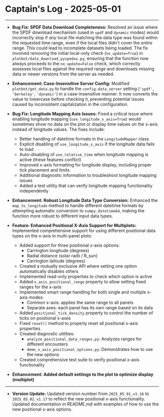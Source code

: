# Captain's Log - 2025-05-01

---

*   **Bug Fix: SPDF Data Download Completeness:** Resolved an issue where the SPDF download mechanism (used in `spdf` and `dynamic` modes) would incorrectly stop if *any* local file matching the data type was found within the requested time range, even if the local files didn't cover the *entire* range. This could lead to incomplete datasets being loaded. The fix involved removing the initial local-only check (`no_update=True`) in `plotbot/data_download_pyspedas.py`, ensuring that the function now always proceeds to the `no_update=False` check, which correctly assesses local files against the required range and downloads missing data or newer versions from the server as needed. 

*   **Enhancement: Case-Insensitive Server Config:** Modified `plotbot/get_data.py` to handle the `config.data_server` setting (`'spdf'`, `'berkeley'`, `'dynamic'`) in a case-insensitive manner. It now converts the value to lowercase before checking it, preventing potential issues caused by inconsistent capitalization in the configuration. 

*   **Bug Fix: Longitude Mapping Axis Issues:** Fixed a critical issue where enabling longitude mapping (`use_longitude_x_axis=True`) would sometimes show no data on the plot or display time values on the x-axis instead of longitude values. The fixes include:
    * Better handling of datetime formats in the `LongitudeMapper` class
    * Explicit disabling of `use_longitude_x_axis` if the longitude data fails to load
    * Auto-disabling of `use_relative_time` when longitude mapping is active (these features conflict)
    * Improved x-axis formatting for longitude display, including proper tick placement and limits
    * Additional diagnostic information to troubleshoot longitude mapping issues
    * Added a test utility that can verify longitude mapping functionality independently

*   **Enhancement: Robust Longitude Data Type Conversion:** Enhanced the `map_to_longitude` method to handle different datetime formats by attempting automatic conversion to `numpy.datetime64`, making the function more robust to different input data types.

*   **Feature: Enhanced Positional X-Axis Support for Multiplots:** Implemented comprehensive support for using different positional data types on the x-axis in multi-panel plots:
    * Added support for three positional x-axis options: 
      * Carrington longitude (degrees)
      * Radial distance (solar radii / R_sun)
      * Carrington latitude (degrees)
    * Created a mutually exclusive API where setting one option automatically disables others
    * Implemented read-only properties to check which option is active
    * Added `x_axis_positional_range` property to allow setting fixed ranges for the x-axis
    * Implemented smart range handling for both single and multiple x-axis modes:
      * Common x-axis: applies the same range to all panels 
      * Separate axes: each panel has its own range based on its data
    * Added `positional_tick_density` property to control the number of ticks on positional x-axes
    * Fixed `reset()` method to properly reset all positional x-axis properties
    * Created diagnostic utilities:
      * `analyze_positional_data_ranges.py`: Analyzes ranges for different encounters
      * `demo_x_axis_positional_options.py`: Demonstrates how to use the new options
    * Created comprehensive test suite to verify positional x-axis functionality

*   **Enhancement: Added default settings to the plot to optimize display (multiplot)**

---

*   **Version Update:** Updated version number from `2025_05_01_v1.16` to `2025_05_02_v1.17` to reflect the new positional x-axis functionality. Updated documentation in README.md with examples of how to use the new positional x-axis options.